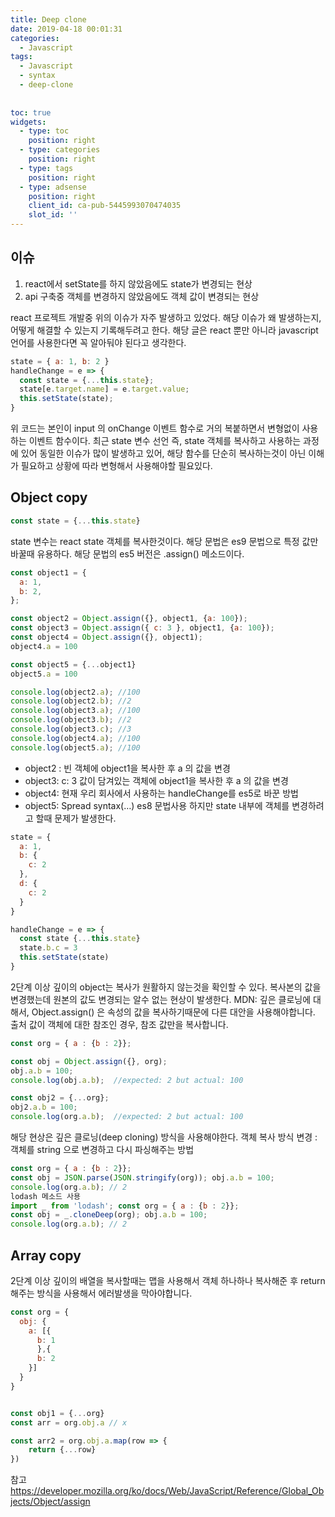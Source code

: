 ```yaml
---
title: Deep clone
date: 2019-04-18 00:01:31
categories:
  - Javascript
tags:
  - Javascript
  - syntax
  - deep-clone
  
  
toc: true
widgets:
  - type: toc
    position: right
  - type: categories
    position: right
  - type: tags
    position: right
  - type: adsense
    position: right
    client_id: ca-pub-5445993070474035
    slot_id: ''
---
```


## 이슈
1. react에서 setState를 하지 않았음에도 state가 변경되는 현상
2. api 구축중 객체를 변경하지 않았음에도 객체 값이 변경되는 현상

react 프로젝트 개발중 위의 이슈가 자주 발생하고 있었다.
해당 이슈가 왜 발생하는지, 어떻게 해결할 수 있는지 기록해두려고 한다.
해당 글은 react 뿐만 아니라 javascript 언어를 사용한다면 꼭 알아둬야 된다고 생각한다.

<!-- more -->

```javascript
state = { a: 1, b: 2 }
handleChange = e => {
  const state = {...this.state};
  state[e.target.name] = e.target.value;
  this.setState(state);
}
```
위 코드는 본인이 input 의 onChange 이벤트 함수로 거의 복붙하면서 변형없이 사용하는 이벤트 함수이다.
최근 state 변수 선언 즉, state 객체를 복사하고 사용하는 과정에 있어 동일한 이슈가 많이 발생하고 있어, 해당 함수를 단순히 복사하는것이 아닌 이해가 필요하고 상황에 따라 변형해서 사용해야할 필요있다.

## Object copy
```javascript
const state = {...this.state}
```
state 변수는 react state 객체를 복사한것이다. 해당 문법은 es9 문법으로 특정 값만 바꿀때 유용하다.
해당 문법의 es5 버전은 .assign() 메소드이다.

```javascript
const object1 = {
  a: 1,
  b: 2,
};

const object2 = Object.assign({}, object1, {a: 100});
const object3 = Object.assign({ c: 3 }, object1, {a: 100});
const object4 = Object.assign({}, object1);
object4.a = 100

const object5 = {...object1}
object5.a = 100

console.log(object2.a); //100
console.log(object2.b); //2
console.log(object3.a); //100
console.log(object3.b); //2
console.log(object3.c); //3
console.log(object4.a); //100
console.log(object5.a); //100
```

- object2 : 빈 객체에 object1을 복사한 후 a 의 값을 변경
- object3: c: 3 값이 담겨있는 객체에 object1을 복사한 후 a 의 값을 변경
- object4: 현재 우리 회사에서 사용하는 handleChange를 es5로 바꾼 방법
- object5: Spread syntax(…) es8 문법사용
하지만 state 내부에 객체를 변경하려고 할때 문제가 발생한다.

```javascript
state = {
  a: 1,
  b: {
    c: 2
  },
  d: {
    c: 2
  }
}

handleChange = e => {
  const state {...this.state}
  state.b.c = 3
  this.setState(state)
}
```

2단계 이상 깊이의 object는 복사가 원활하지 않는것을 확인할 수 있다. 복사본의 값을 변경했는데 원본의 값도 변경되는 알수 없는 현상이 발생한다.
MDN: 깊은 클로닝에 대해서, Object.assign() 은 속성의 값을 복사하기때문에 다른 대안을 사용해야합니다. 출처 값이 객체에 대한 참조인 경우, 참조 값만을 복사합니다.

```javascript
const org = { a : {b : 2}};

const obj = Object.assign({}, org);
obj.a.b = 100; 
console.log(obj.a.b);  //expected: 2 but actual: 100

const obj2 = {...org};
obj2.a.b = 100; 
console.log(org.a.b);  //expected: 2 but actual: 100
```

해당 현상은 깊은 클로닝(deep cloning) 방식을 사용해야한다.
객체 복사 방식 변경 : 객체를 string 으로 변경하고 다시 파싱해주는 방법

```javascript
const org = { a : {b : 2}};
const obj = JSON.parse(JSON.stringify(org)); obj.a.b = 100;
console.log(org.a.b); // 2
lodash 메소드 사용
import _ from 'lodash'; const org = { a : {b : 2}};
const obj = _.cloneDeep(org); obj.a.b = 100;
console.log(org.a.b); // 2
```

## Array copy

2단계 이상 깊이의 배열을 복사할때는 맵을 사용해서 객체 하나하나 복사해준 후 return 해주는 방식을 사용해서 에러발생을 막아야합니다.
```javascript
const org = {
  obj: {
    a: [{
      b: 1
      },{
      b: 2
    }]
  }
}


const obj1 = {...org}
const arr = org.obj.a // x

const arr2 = org.obj.a.map(row => {
	return {...row}
})
```

참고
https://developer.mozilla.org/ko/docs/Web/JavaScript/Reference/Global_Objects/Object/assign

